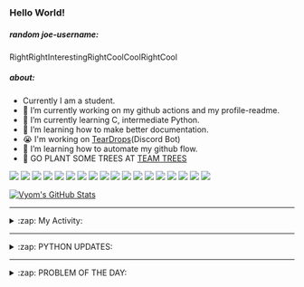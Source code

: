 ### Hello World!

##### random joe-username:
<!--DON'T REMOVE--->
<!--username:START-->
RightRightInterestingRightCoolCoolRightCool
<!--username:END-->

##### about:
- Currently I am a student.
- 🔭 I’m currently working on my github actions and my profile-readme. 
- 🌱 I’m currently learning C, intermediate Python.
- 🌱 I’m learning how to make better documentation.
- 😭 I'm working on [TearDrops](https://github.com/Vyvy-vi/TearDrops)(Discord Bot)
- 🌱 I’m learning how to automate my github flow.
- 🌱 GO PLANT SOME TREES AT [TEAM TREES](https://teamtrees.org/)

![](https://img.shields.io/badge/Editor-Vim-informational?style=flat&logo=Editor&logoColor=white&color=2bbc8a)
![](https://img.shields.io/badge/Editor-VScode-informational?style=flat&logo=<LOGO_NAME>&logoColor=white&color=2bbc8a)
![](https://img.shields.io/badge/OS-MacOS-informational?style=flat&logo=<LOGO_NAME>&logoColor=white&color=2bbc8a)
![](https://img.shields.io/badge/OS-Fedora-informational?style=flat&logo=<LOGO_NAME>&logoColor=white&color=2bbc8a)
![](https://img.shields.io/badge/OS-Ubuntu-informational?style=flat&logo=<LOGO_NAME>&logoColor=white&color=2bbc8a)
![](https://img.shields.io/badge/Tools-mysql-informational?style=flat&logo=<LOGO_NAME>&logoColor=white&color=2bbc8a)
![](https://img.shields.io/badge/Tools-MongoDB-informational?style=flat&logo=<LOGO_NAME>&logoColor=white&color=2bbc8a)
![](https://img.shields.io/badge/Tools-DiscordAPI-informational?style=flat&logo=<LOGO_NAME>&logoColor=white&color=2bbc8a)
![](https://img.shields.io/badge/Tools-GoogleAPIs-informational?style=flat&logo=<LOGO_NAME>&logoColor=white&color=2bbc8a)
![](https://img.shields.io/badge/Tools-ScikitLearn-informational?style=flat&logo=<LOGO_NAME>&logoColor=white&color=2bbc8a)
![](https://img.shields.io/badge/Tools-json-informational?style=flat&logo=<LOGO_NAME>&logoColor=white&color=2bbc8a)
![](https://img.shields.io/badge/Tools-Metasploit-informational?style=flat&logo=<LOGO_NAME>&logoColor=white&color=2bbc8a)
![](https://img.shields.io/badge/Shell-zsh-informational?style=flat&logo=<LOGO_NAME>&logoColor=white&color=2bbc8a)
![](https://img.shields.io/badge/Code-Python-informational?style=flat&logo=<LOGO_NAME>&logoColor=white&color=2bbc8a)
![](https://img.shields.io/badge/Code-Ruby-informational?style=flat&logo=<LOGO_NAME>&logoColor=white&color=2bbc8a)
![](https://img.shields.io/badge/Code-Processing-informational?style=flat&logo=<LOGO_NAME>&logoColor=white&color=2bbc8a)
![](https://img.shields.io/badge/Code-Arduino-informational?style=flat&logo=<LOGO_NAME>&logoColor=white&color=2bbc8a)
![](https://img.shields.io/badge/Graphics-Blender-informational?style=flat&logo=<LOGO_NAME>&logoColor=white&color=2bbc8a)

<a href="https://github.com/Vyvy-vi/Vyvy-vi">
  <img align="center" src="https://profile-readme-git-master.vyvy-vi.vercel.app/api?username=Vyvy-vi&show_icons=true&line_height=27&count_private=true&title_color=ffffff&text_color=c9cacc&icon_color=2bbc8a&bg_color=1d1f21" alt="Vyom's GitHub Stats" />
</a>

---
<details>
  <summary>:zap: My Activity:</summary>
  
<!--START_SECTION:waka-->
![Profile Views](http://img.shields.io/badge/Profile%20Views-54-blue)

**I'm an Early 🐤** 

```text
🌞 Morning    50 commits     ████████████░░░░░░░░░░░░░   48.54% 
🌆 Daytime    13 commits     ███░░░░░░░░░░░░░░░░░░░░░░   12.62% 
🌃 Evening    25 commits     ██████░░░░░░░░░░░░░░░░░░░   24.27% 
🌙 Night      15 commits     ███░░░░░░░░░░░░░░░░░░░░░░   14.56%

```
📅 **I'm Most Productive on Monday** 

```text
Monday       24 commits     █████░░░░░░░░░░░░░░░░░░░░   23.3% 
Tuesday      13 commits     ███░░░░░░░░░░░░░░░░░░░░░░   12.62% 
Wednesday    8 commits      ██░░░░░░░░░░░░░░░░░░░░░░░   7.77% 
Thursday     10 commits     ██░░░░░░░░░░░░░░░░░░░░░░░   9.71% 
Friday       16 commits     ████░░░░░░░░░░░░░░░░░░░░░   15.53% 
Saturday     19 commits     ████░░░░░░░░░░░░░░░░░░░░░   18.45% 
Sunday       13 commits     ███░░░░░░░░░░░░░░░░░░░░░░   12.62%

```


📊 **This Week I Spent My Time On** 

```text
🔥 Editors: 
Vim                      17 hrs 33 mins      ██████████████████████░░░   89.96% 
VS Code                  1 hr 57 mins        ██░░░░░░░░░░░░░░░░░░░░░░░   10.04%

🐱‍💻 Projects: 
TearDrops                7 hrs 49 mins       ██████████░░░░░░░░░░░░░░░   40.08% 
flask-blog               2 hrs 28 mins       ███░░░░░░░░░░░░░░░░░░░░░░   12.69% 
another-discord-bot      1 hr 53 mins        ██░░░░░░░░░░░░░░░░░░░░░░░   9.72% 
EddieBot                 1 hr 26 mins        █░░░░░░░░░░░░░░░░░░░░░░░░   7.42% 
Calculator               1 hr 3 mins         █░░░░░░░░░░░░░░░░░░░░░░░░   5.4%

💻 Operating System: 
Mac                      19 hrs 31 mins      █████████████████████████   100.0%

```

**I Mostly Code in Python** 

```text
Python                   23 repos            ██████████████████░░░░░░░   74.19% 
HTML                     2 repos             █░░░░░░░░░░░░░░░░░░░░░░░░   6.45% 
Processing               1 repo              ░░░░░░░░░░░░░░░░░░░░░░░░░   3.23% 
Swift                    1 repo              ░░░░░░░░░░░░░░░░░░░░░░░░░   3.23% 
JavaScript               1 repo              ░░░░░░░░░░░░░░░░░░░░░░░░░   3.23%

```



<!--END_SECTION:waka-->
</details>

---
<details>
  <summary>:zap: PYTHON UPDATES:</summary>
  
<!-- BLOG-POST-LIST:START -->
- [I created a YouTube sub count tracker for instagram descriptions in Python with YouTube's Data API](https://www.reddit.com/r/Python/comments/k31cst/i_created_a_youtube_sub_count_tracker_for/)
- [Colour Science for Python – 0.3.16](https://www.reddit.com/r/Python/comments/k30anf/colour_science_for_python_0316/)
- [Sunday megathread: What's everyone working on this week?](https://www.reddit.com/r/Python/comments/k2ypqa/sunday_megathread_whats_everyone_working_on_this/)
- [Looking for constructive criticism on my (mostly Python) videos](https://www.reddit.com/r/Python/comments/k2yjo6/looking_for_constructive_criticism_on_my_mostly/)
- [I created a Python script which plays Minecraft music at a random time.](https://www.reddit.com/r/Python/comments/k2xag8/i_created_a_python_script_which_plays_minecraft/)
<!-- BLOG-POST-LIST:END -->
</details>

---
<details>
  <summary>:zap: PROBLEM OF THE DAY:</summary>
    #TODO
<!--QOTD:START-->
<!--QOTD:END-->
</details>


